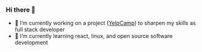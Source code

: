### Hi there 👋

- 🔭 I’m currently working on a project ([YelpCamp](https://www.example.com)) to sharpen my skills as full stack developer
- 🌱 I’m currently learning react, linux, and open source software development


